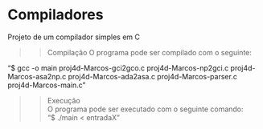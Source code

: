 # Compiladores
Projeto de um compilador simples em C

>> Compilação 
O programa pode ser compilado com o seguinte: 

“$ gcc -o main proj4d-Marcos-gci2gco.c proj4d-Marcos-np2gci.c proj4d-Marcos-asa2np.c proj4d-Marcos-ada2asa.c proj4d-Marcos-parser.c proj4d-Marcos-main.c” 
 
 
>> Execução  
O programa pode ser executado com o seguinte comando:  
“$ ./main < entradaX” 
